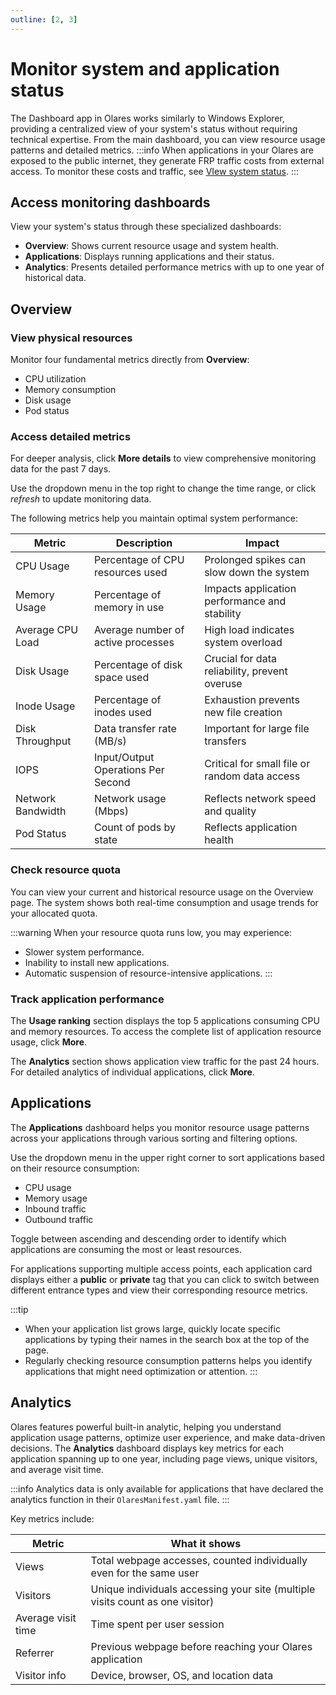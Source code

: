 ```yaml
---
outline: [2, 3]
---
```


# Monitor system and application status
The Dashboard app in Olares works similarly to Windows Explorer, providing a centralized view of your system's status without requiring technical expertise. From the main dashboard, you can view resource usage patterns and detailed metrics.
:::info
When applications in your Olares are exposed to the public internet, they generate FRP traffic costs from external access. To monitor these costs and traffic, see [VIew system status](../space/manage-olares#view-system-status).
:::

## Access monitoring dashboards
View your system's status through these specialized dashboards:
- **Overview**: Shows current resource usage and system health.
- **Applications**: Displays running applications and their status.
- **Analytics**: Presents detailed performance metrics with up to one year of historical data.

## Overview

### View physical resources

Monitor four fundamental metrics directly from **Overview**:
- CPU utilization
- Memory consumption
- Disk usage
- Pod status

### Access detailed metrics

For deeper analysis, click **More details** to view comprehensive monitoring data for the past 7 days.

Use the dropdown menu in the top right to change the time range, or click <i class="material-symbols-outlined">refresh</i> to update monitoring data.

The following metrics help you maintain optimal system performance:

| Metric            | Description                        | Impact                                        |
|-------------------|------------------------------------|-----------------------------------------------|
| CPU Usage         | Percentage of CPU resources used   | Prolonged spikes can slow down the system     |
| Memory Usage      | Percentage of memory in use        | Impacts application performance and stability |
| Average CPU Load  | Average number of active processes | High load indicates system overload           |
| Disk Usage        | Percentage of disk space used      | Crucial for data reliability, prevent overuse |
| Inode Usage       | Percentage of inodes used          | Exhaustion prevents new file creation         |
| Disk Throughput   | Data transfer rate (MB/s)          | Important for large file transfers            |
| IOPS              | Input/Output Operations Per Second | Critical for small file or random data access |
| Network Bandwidth | Network usage (Mbps)               | Reflects network speed and quality            |
| Pod Status        | Count of pods by state             | Reflects application health                   |

### Check resource quota
You can view your current and historical resource usage on the Overview page. The system shows both real-time consumption and usage trends for your allocated quota.

:::warning
When your resource quota runs low, you may experience:

* Slower system performance.
* Inability to install new applications.
* Automatic suspension of resource-intensive applications.
:::

### Track application performance
The **Usage ranking** section displays the top 5 applications consuming CPU and memory resources. To access the complete list of application resource usage, click **More**.

The **Analytics** section shows application view traffic for the past 24 hours. For detailed analytics of individual applications, click **More**.

## Applications

The **Applications** dashboard helps you monitor resource usage patterns across your applications through various sorting and filtering options.

Use the dropdown menu in the upper right corner to sort applications based on their resource consumption:
- CPU usage
- Memory usage
- Inbound traffic
- Outbound traffic

Toggle between ascending and descending order to identify which applications are consuming the most or least resources.

For applications supporting multiple access points, each application card displays either a **public** or **private** tag that you can click to switch between different entrance types and view their corresponding resource metrics.

:::tip
* When your application list grows large, quickly locate specific applications by typing their names in the search box at the top of the page.
* Regularly checking resource consumption patterns helps you identify applications that might need optimization or attention.
:::

## Analytics

Olares features powerful built-in analytic, helping you understand application usage patterns, optimize user experience, and make data-driven decisions. The **Analytics** dashboard displays key metrics for each application spanning up to one year, including page views, unique visitors, and average visit time.

:::info
Analytics data is only available for applications that have declared the analytics function in their `OlaresManifest.yaml` file.
:::

Key metrics include:

| Metric             | What it shows                                                                 |
|--------------------|-------------------------------------------------------------------------------|
| Views              | Total webpage accesses, counted individually even for the same user           |
| Visitors           | Unique individuals accessing your site (multiple visits count as one visitor) |
| Average visit time | Time spent per user session                                                   |
| Referrer           | Previous webpage before reaching your Olares application                      |
| Visitor info       | Device, browser, OS, and location data                                        |
